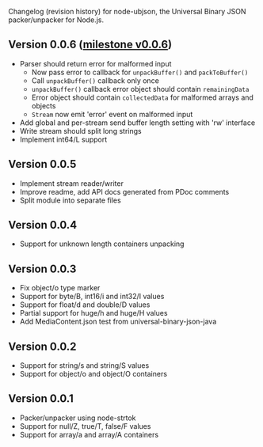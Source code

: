 Changelog (revision history) for node-ubjson,
the Universal Binary JSON packer/unpacker for Node.js.

## Version 0.0.6 ([milestone v0.0.6])

  * Parser should return error for malformed input
    * Now pass error to callback for `unpackBuffer()` and `packToBuffer()`
    * Call `unpackBuffer()` callback only once
    * `unpackBuffer()` callback error object should contain `remainingData`
    * Error object should contain `collectedData` for malformed arrays and objects
    * `Stream` now emit 'error' event on malformed input
  * Add global and per-stream send buffer length setting with 'rw' interface
  * Write stream should split long strings
  * Implement int64/L support

## Version 0.0.5

  * Implement stream reader/writer
  * Improve readme, add API docs generated from PDoc comments
  * Split module into separate files

## Version 0.0.4

  * Support for unknown length containers unpacking

## Version 0.0.3

  * Fix object/o type marker
  * Support for byte/B, int16/i and int32/I values
  * Support for float/d and double/D values
  * Partial support for huge/h and huge/H values
  * Add MediaContent.json test from universal-binary-json-java

## Version 0.0.2

  * Support for string/s and string/S values
  * Support for object/o and object/O containers

## Version 0.0.1

  * Packer/unpacker using node-strtok
  * Support for null/Z, true/T, false/F values
  * Support for array/a and array/A containers

[milestone v0.0.6]: https://github.com/Sannis/node-ubjson/issues?milestone=6&state=closed
